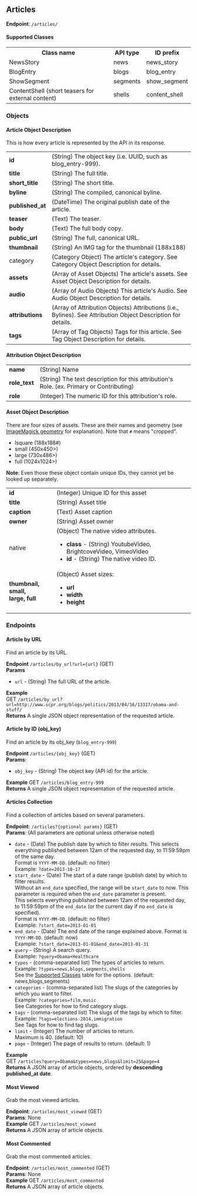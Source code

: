 ## Articles ##
**Endpoint**: `/articles/`

#### Supported Classes ###

<table>
  <tr>
    <th>Class name</th>
    <th>API type</th>
    <th>ID prefix</th>
  </tr>
  <tr>
    <td>NewsStory</td>
    <td>news</td>
    <td>news_story</td>
  </tr>
  <tr>
    <td>BlogEntry</td>
    <td>blogs</td>
    <td>blog_entry</td>
  </tr>
  <tr>
    <td>ShowSegment</td>
    <td>segments</td>
    <td>show_segment</td>
  </tr>
  <tr>
    <td>ContentShell (short teasers for external content)</td>
    <td>shells</td>
    <td>content_shell</td>
  </tr>
</table>

### Objects ###

#### Article Object Description ####
This is how every article is represented by the API in its response.

<table>
  <tr>
    <td><strong>id</strong></td>
    <td>(String) The object key (i.e. UUID, such as blog_entry-999).</td>
  </tr>

  <tr>
    <td><strong>title</strong></td>
    <td>(String) The full title.</td>
  </tr>

  <tr>
    <td><strong>short_title</strong></td>
    <td>(String) The short title.</td>
  </tr>

  <tr>
    <td><strong>byline</strong></td>
    <td>(String) The compiled, canonical byline.</td>
  </tr>

  <tr>
    <td><strong>published_at</strong></td>
    <td>(DateTime) The original publish date of the article.</td>
  </tr>

  <tr>
    <td><strong>teaser</strong></td>
    <td>(Text) The teaser.</td>
  </tr>

  <tr>
    <td><strong>body</strong></td>
    <td>(Text) The full body copy.</td>
  </tr>

  <tr>
    <td><strong>public_url</strong></td>
    <td>(String) The full, canonical URL.</td>
  </tr>

  <tr>
    <td><strong>thumbnail</strong></td>
    <td>(String) An IMG tag for the thumbnail (188x188)</td>
  </tr>

  <tr>
    <td>category</td>
    <td>
      (Category Object) The article's category. See Category Object Description for details.
    </td>
  </tr>

  <tr>
    <td><strong>assets</strong></td>
    <td>
      (Array of Asset Objects) The article's assets. See Asset Object Description for details.
    </td>
  </tr>

  <tr>
    <td><strong>audio</strong></td>
    <td>
      (Array of Audio Objects) This article's Audio. See Audio Object Description for details.
    </td>
  </tr>

  <tr>
    <td><strong>attributions</strong></td>
    <td>
      (Array of Attribution Objects) Attributions (i.e., Bylines). See Attribution Object Description for details.
    </td>
  </tr>

  <tr>
    <td><strong>tags</strong></td>
    <td>
      (Array of Tag Objects) Tags for this article. See Tag Object Description for details.
    </td>
  </tr>
</table>

#### Attribution Object Description ####

<table>
  <tr>
    <td><strong>name</strong></td>
    <td>(String) Name</td>
  </tr>

  <tr>
    <td><strong>role_text</strong></td>
    <td>(String) The text description for this attribution's Role. (ex. Primary or Contributing)</td>
  </tr>

  <tr>
    <td><strong>role</strong></td>
    <td>(Integer) The numeric ID for this attribution's role.</td>
  </tr>
</table>

#### Asset Object Description ####
There are four sizes of assets. These are their names and geometry (see [ImageMagick geometry](http://www.imagemagick.org/script/command-line-processing.php#geometry) for explanation). Note that `#` means "cropped".

* lsquare (188x188#)
* small (450x450>)
* large (730x486>)
* full (1024x1024>)

**Note**: Even those these object contain unique IDs, they cannot yet be looked up separately.

<table>
  <tr><td><strong>id</strong></td><td>(Integer) Unique ID for this asset</td></tr>
  <tr><td><strong>title</strong></td><td>(String) Asset title</td></tr>
  <tr><td><strong>caption</strong></td><td>(Text) Asset caption</td></tr>
  <tr><td><strong>owner</strong></td><td>(String) Asset owner</td></tr>
  <tr><td>native</td><td>(Object) The native video attributes.
    <ul>
      <li><strong>class</strong> - (String) YoutubeVideo, BrightcoveVideo, VimeoVideo</li>
      <li><strong>id</strong> - (String) The native video ID.
    </ul>
  </td></tr>
  <tr><td><strong>thumbnail, small,<br />large, full</strong></td><td>(Object) Asset sizes:
    <ul>
      <li><strong>url</strong></li>
      <li><strong>width</strong></li>
      <li><strong>height</strong></li>
    </ul>
  </td></tr>
</table>


### Endpoints ###

#### Article by URL ####
Find an article by its URL.

**Endpoint** `/articles/by_url?url={url}` (GET)  
**Params**  
* `url` - (String) The full URL of the article.

**Example**  
GET `/articles/by_url?url=http://www.scpr.org/blogs/politics/2013/04/16/13317/obama-and-stuff/`  
**Returns** A single JSON object representation of the requested article.

#### Article by ID (obj_key) ####
Find an article by its obj_key (`blog_entry-999`)

**Endpoint** `/articles/{obj_key}` (GET)  
**Params**:  
* `obj_key` - (String) The object key (API id) for the article.

**Example** GET `/articles/blog_entry-999`  
**Returns** A single JSON object representation of the requested article.

#### Articles Collection ####
Find a collection of articles based on several parameters.

**Endpoint**: `/articles?{optional params}` (GET)  
**Params**: (All parameters are optional unless otherwise noted)
* `date`  - (Date) The publish date by which to filter results.
  This selects everything published between 12am of the requested day,
  to 11:59:59pm of the same day.  
  Format is `YYYY-MM-DD`. (default: no filter)  
  Example: `?date=2013-10-17`
* `start_date` - (Date) The start of a date range (publish date) by which
  to filter results.  
  Without an `end_date` specified, the range will be `start_date` to now.
  This parameter is required when the `end_date` parameter is present.  
  This selects everything published between 12am of the requested day,
  to 11:59:59pm of the `end_date` (or the current day if no `end_date` is
  specified).  
  Format is `YYYY-MM-DD`. (default: no filter)  
  Example: `?start_date=2013-01-01`
* `end_date` - (Date) The end date of the range explained above.
  Format is `YYYY-MM-DD`. (default: now)  
  Example: `?start_date=2013-01-01&end_date=2013-01-31`
* `query` - (String) A search query.  
  Example: `?query=Obama+Healthcare`
* `types` - (comma-separated list) The types of articles to return.  
  Example: `?types=news,blogs,segments,shells`  
  See the [Supported Classes](#supported-classes) table for the options. (default: news,blogs,segments)
* `categories` - (comma-separated list) The slugs of the categories
  by which you want to filter.  
  Example: `?categories=film,music`  
  See Categories for how to find category slugs.
* `tags` - (comma-separated list) The slugs of the tags by which to filter.  
  Example: `?tags=elections-2014,immigration`  
  See Tags for how to find tag slugs.
* `limit` - (Integer) The number of articles to return.  
  Maximum is 40. (default: 10)
* `page` - (Integer) The page of results to return. (default: 1)

**Example**  
GET `/articles?query=Obama&types=news,blogs&limit=25&page=4`  
**Returns** A JSON array of article objects, ordered by **descending published_at date**.

#### Most Viewed ####
Grab the most viewed articles.

**Endpoint**: `/articles/most_viewed` (GET)  
**Params**: None  
**Example** GET `/articles/most_viewed`  
**Returns** A JSON array of article objects.

#### Most Commented ####
Grab the most commented articles.

**Endpoint**: `/articles/most_commented` (GET)  
**Params**: None  
**Example** GET `/articles/most_commented`  
**Returns** A JSON array of article objects.
